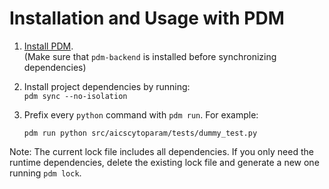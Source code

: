 # Installation and Usage with PDM

1. [Install PDM](https://pdm-project.org/en/latest/#recommended-installation-method).  
   (Make sure that `pdm-backend` is installed before synchronizing dependencies)

2. Install project dependencies by running:  
   `pdm sync --no-isolation`

3. Prefix every `python` command with `pdm run`. For example:

   ```
   pdm run python src/aicscytoparam/tests/dummy_test.py
   ```

Note: The current lock file includes all dependencies. If you only need the runtime dependencies, delete the existing lock file and generate a new one running `pdm lock`.
